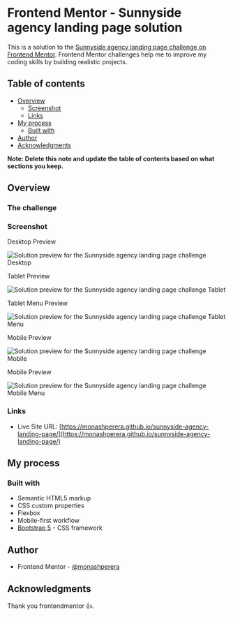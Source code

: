 # Frontend Mentor - Sunnyside agency landing page solution

This is a solution to the [Sunnyside agency landing page challenge on Frontend Mentor](https://www.frontendmentor.io/challenges/sunnyside-agency-landing-page-7yVs3B6ef). Frontend Mentor challenges help me to improve my coding skills by building realistic projects.

## Table of contents

- [Overview](#overview)
  - [Screenshot](#screenshot)
  - [Links](#links)
- [My process](#my-process)
  - [Built with](#built-with)
- [Author](#author)
- [Acknowledgments](#acknowledgments)

**Note: Delete this note and update the table of contents based on what sections you keep.**

## Overview

### The challenge

### Screenshot

Desktop Preview

![Solution preview for the Sunnyside agency landing page challenge Desktop](./screenshot/desktop.jpeg)

Tablet Preview

![Solution preview for the Sunnyside agency landing page challenge Tablet](./screenshot/Tablet.jpeg)

Tablet Menu Preview

![Solution preview for the Sunnyside agency landing page challenge Tablet Menu](./screenshot/tablet-menu-show.jpeg)

Mobile Preview

![Solution preview for the Sunnyside agency landing page challenge Mobile](./screenshot/mobile.jpeg)

Mobile Preview

![Solution preview for the Sunnyside agency landing page challenge Mobile Menu](./screenshot/mobile-menu-show.jpeg)

### Links

- Live Site URL: [https://monashperera.github.io/sunnyside-agency-landing-page/](https://monashperera.github.io/sunnyside-agency-landing-page/)

## My process

### Built with

- Semantic HTML5 markup
- CSS custom properties
- Flexbox
- Mobile-first workflow
- [Bootstrap 5](https://getbootstrap.com) - CSS framework

## Author

- Frontend Mentor - [@monashperera](https://www.frontendmentor.io/profile/monashperera)

## Acknowledgments

Thank you frontendmentor 👍.
